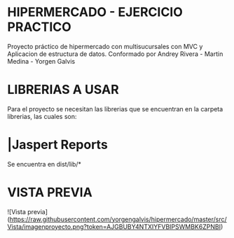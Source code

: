 # HIPERMERCADO - EJERCICIO PRACTICO
Proyecto práctico  de hipermercado con multisucursales con MVC y Aplicacion de estructura de datos.
Conformado por Andrey Rivera - Martin Medina - Yorgen Galvis


# LIBRERIAS A USAR
Para el proyecto se necesitan las librerias que se encuentran en la carpeta librerias, las cuales son:

# |Jaspert Reports
Se encuentra en dist/lib/*

# VISTA PREVIA
![Vista previa]
(https://raw.githubusercontent.com/yorgengalvis/hipermercado/master/src/Vista/imagenproyecto.png?token=AJGBUBY4NTXIYFVBIPSWMBK6ZPNBI)


